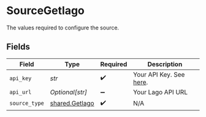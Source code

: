 # SourceGetlago

The values required to configure the source.


## Fields

| Field                                                                        | Type                                                                         | Required                                                                     | Description                                                                  |
| ---------------------------------------------------------------------------- | ---------------------------------------------------------------------------- | ---------------------------------------------------------------------------- | ---------------------------------------------------------------------------- |
| `api_key`                                                                    | *str*                                                                        | :heavy_check_mark:                                                           | Your API Key. See <a href="https://doc.getlago.com/docs/api/intro">here</a>. |
| `api_url`                                                                    | *Optional[str]*                                                              | :heavy_minus_sign:                                                           | Your Lago API URL                                                            |
| `source_type`                                                                | [shared.Getlago](../../models/shared/getlago.md)                             | :heavy_check_mark:                                                           | N/A                                                                          |